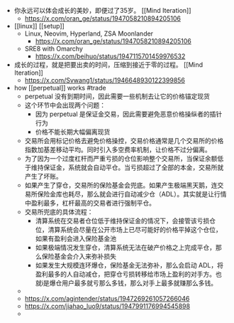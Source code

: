 - 你永远可以体会成长的美妙，即便过了35岁。 [[Mind Iteration]]
	- https://x.com/oran_ge/status/1947058210894205106
- [[linux]] [[setup]]
	- Linux, Neovim, Hyperland, ZSA Moonlander
		- https://x.com/oran_ge/status/1947058210894205106
	- SRE8 with Omarchy
		- https://x.com/beihuo/status/1947115701459976532
- 成长的过程，就是把要出卖的时间，压缩到接近于零的过程。 [[Mind Iteration]]
	- https://x.com/Svwang1/status/1946648930122399856
- how [[perpetual]] works #trade
	- perpetual 没有到期时间，因此需要一些机制去让它的价格锚定现货
	- 这个环节中会出现两个问题：
		- 因为 perpetual 是保证金交易，因此需要避免恶意价格操纵者的插针行为
		- 价格不能长期大幅偏离现货
	- 交易所会用标记价格去避免价格操控，交易价格通常是几个交易所的价格指数加基差移动平均。同时引入多空费率机制，让价格不过分偏离。
	- 为了因为一个过度杠杆而严重亏损的仓位影响整个交易所，当保证余额低于维持保证金，系统就会自动平仓。当亏损超过了全部的本金，交易所就产生了坏账。
	- 如果产生了穿仓，交易所的保险基金会兜底。如果产生极端黑天鹅，连交易所保险金库也耗尽，那么就会进行自动减少仓（ADL）。其实就是让行情中盈利最多，杠杆最高的交易者进行强制平仓。
	- 交易所兜底的具体流程：
		- 清算系统在交易者仓位低于维持保证金的情况下，会接管该亏损仓位，清算系统会尽量在公开市场上已尽可能好的价格平掉这个仓位，如果有盈利会进入保险基金池
		- 如果极端情况发生穿仓，清算系统无法在破产价格之上完成平仓，那么保险基金会介入来弥补损失
		- 如果发生大规模连环爆仓，保险基金无法弥补，那么会启动 ADL，将盈利最多的人自动减仓，把穿仓亏损转移给市场上盈利的对手方。也就i是爆仓用户最多就亏那么多钱，那么对手上最多就赚那么多钱。
	-
	- https://x.com/agintender/status/1947269261057266046
	- https://x.com/jiahao_luo9/status/1947991176994545898
	-